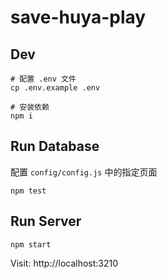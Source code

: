 # save-huya-play

## Dev

```
# 配置 .env 文件
cp .env.example .env

# 安装依赖
npm i
```

## Run Database
配置 `config/config.js` 中的指定页面

```
npm test
```

## Run Server
```
npm start
```

Visit: http://localhost:3210
